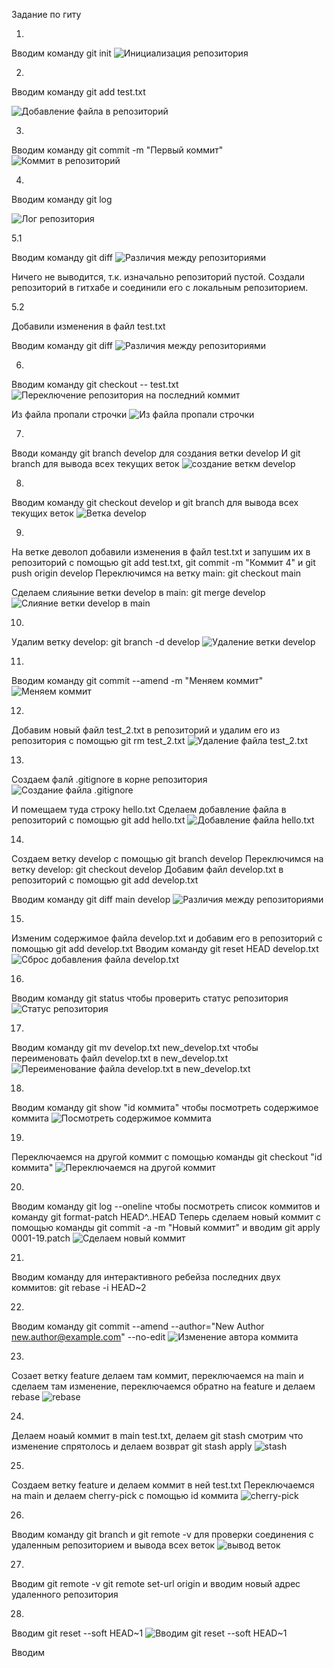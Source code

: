 Задание по гиту

1.

Вводим команду git init
![Инициализация репозитория](sreens/1.png)<br>

2. 

Вводим команду git add test.txt

![Добавление файла в репозиторий](sreens/2.png)<br>

3.

Вводим команду git commit -m "Первый коммит"
![Коммит в репозиторий](sreens/3.png)<br>


4.

Вводим команду git log

![Лог репозитория](sreens/4.png)<br>


5.1

Вводим команду git diff
![Различия между репозиториями](sreens/5.png)<br>

Ничего не выводится, т.к. изначально репозиторий пустой.
Создали репозиторий в гитхабе и соединили его с локальным репозиторием.

5.2

Добавили изменения в файл test.txt

Вводим команду git diff
![Различия между репозиториями](sreens/6.png)<br>

6.

Вводим команду git checkout -- test.txt
![Переключение репозитория на последний коммит](sreens/7.png)<br>


Из файла пропали строчки
![Из файла пропали строчки](sreens/8.png)<br>


7.
Вводи команду git branch develop для создания ветки develop
И git branch для вывода всех текущих веток
![создание веткм develop](sreens/9.png)<br>

8.

Вводим команду git checkout develop
и git branch для вывода всех текущих веток
![Ветка develop](sreens/10.png)<br>

9.
На ветке деволоп добавили изменения в файл test.txt и запушим их в репозиторий с помощью git add test.txt, git commit -m "Коммит 4" и git push origin develop
Переключимся на ветку main: git checkout main

Сделаем слияыние ветки develop в main: git merge develop
![Слияние ветки develop в main](sreens/11.png)<br>

10.
Удалим ветку develop: git branch -d develop
![Удаление ветки develop](sreens/12.png)<br>

11.
Вводим команду git commit --amend -m "Меняем коммит"
![Меняем коммит](sreens/14.png)<br>


12.
Добавим новый файл test_2.txt в репозиторий
и удалим его из репозитория с помощью git rm test_2.txt
![Удаление файла test_2.txt](sreens/13.png)<br>


13.
Создаем фалй .gitignore в корне репозитория
![Создание файла .gitignore](sreens/15.png)<br>

И помещаем туда строку hello.txt
Сделаем добавление файла в репозиторий с помощью git add hello.txt
![Добавление файла hello.txt](sreens/16.png)<br>


14.
Создаем ветку develop с помощью git branch develop
Переключимся на ветку develop: git checkout develop
Добавим файл develop.txt в репозиторий с помощью git add develop.txt

Вводим команду git diff main develop
![Различия между репозиториями](sreens/17.png)<br>

15.
Изменим содержимое файла develop.txt и добавим его в репозиторий с помощью git add develop.txt
Вводим команду git reset HEAD develop.txt
![Сброс добавления файла develop.txt](sreens/18.png)<br>

16.

Вводим команду git status чтобы проверить статус репозитория
![Статус репозитория](sreens/19.png)<br>

17.
Вводим команду git mv develop.txt new_develop.txt чтобы переименовать файл develop.txt в new_develop.txt
![Переименование файла develop.txt в new_develop.txt](sreens/20.png)<br>

18.
Вводим команду git show "id коммита" чтобы посмотреть содержимое коммита
![Посмотреть содержимое коммита](sreens/21.png)<br>

19.
Переключаемся на другой коммит с помощью команды git checkout "id коммита"
![Переключаемся на другой коммит](sreens/22.png)<br>

20.
Вводим команду git log --oneline чтобы посмотреть список коммитов и команду git format-patch HEAD^..HEAD
Теперь сделаем новый коммит с помощью команды git commit -a -m "Новый коммит" и вводим git apply 0001-19.patch
![Сделаем новый коммит](sreens/23.png)<br>

21.
Вводим команду для интерактивного ребейза последних двух коммитов: git rebase -i HEAD~2

22.
Вводим команду git commit --amend --author="New Author <new.author@example.com>" --no-edit
![Изменение автора коммита](sreens/24.png)<br>

23.
Созает ветку feature делаем там коммит, переключаемся на main и сделаем там изменение, переключаемся обратно на feature и делаем rebase
![rebase](sreens/25.png)<br>

24.
Делаем ноаый коммит в main test.txt, делаем git stash смотрим что изменение спрятолось и делаем возврат git stash apply
![stash](sreens/26.png)<br>

25.
Создаем ветку feature и делаем коммит в ней test.txt
Переключаемся на main и делаем cherry-pick с помощью id коммита
![cherry-pick](sreens/27.png)<br>

26.
Вводим команду git branch и git remote -v для проверки соединения с удаленным репозиторием и вывода всех веток
![вывод веток](sreens/28.png)<br>

27.
Вводим git remote -v
git remote set-url origin и вводим новый адрес удаленного репозитория

28.
Вводим git reset --soft HEAD~1
![Вводим git reset --soft HEAD~1](sreens/29.png)<br>

Вводим